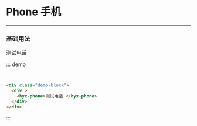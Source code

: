 
# Phone 手机
----
### 基础用法
<div class="demo-block">
  <div >
    <hyx-phone>测试电话 </hyx-phone>
  </div>
</div>

::: demo
```html


<div class="demo-block">
  <div >
    <hyx-phone>测试电话 </hyx-phone>
  </div>
</div>


```
:::
